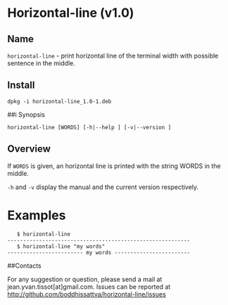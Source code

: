 # Horizontal-line (v1.0) 

## Name
`horizontal-line` - print horizontal line of the terminal width with possible sentence in the middle.

## Install

    dpkg -i horizontal-line_1.0-1.deb

##i Synopsis

    horizontal-line [WORDS] [-h|--help ] [-v|--version ]

## Overview
If `WORDS` is given, an horizontal line is printed with the string WORDS in the middle.

`-h` and `-v` display the manual and the current version respectively.

# Examples
       $ horizontal-line
    ----------------------------------------------------------
       $ horizontal-line "my words"
    ------------------------ my words ------------------------

##Contacts

For any suggestion or question, please send a mail at jean.yvan.tissot[at]gmail.com. Issues can be reported at http://github.com/boddhissattva/horizontal-line/issues
